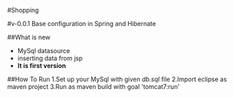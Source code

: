  #Shopping

 #v-0.0.1 Base configuration in Spring and Hibernate

##What is new
* MySql datasource
* inserting data from jsp
* **It is first version**

##How To Run
1.Set up your MySql with given *db.sql* file
2.Import eclipse as maven project
3.Run as maven build with goal 'tomcat7:run'

